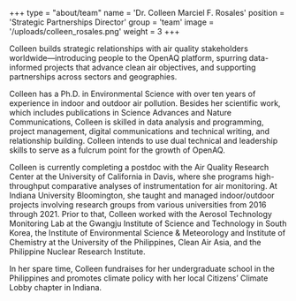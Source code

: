 +++
type = "about/team"
name = 'Dr. Colleen Marciel F. Rosales'
position = 'Strategic Partnerships Director'
group = 'team'
image = '/uploads/colleen_rosales.png'
weight = 3
+++

Colleen builds strategic relationships with air quality stakeholders worldwide—introducing people to the OpenAQ platform, spurring data-informed projects that advance clean air objectives, and supporting partnerships across sectors and geographies.

Colleen has a Ph.D. in Environmental Science with over ten years of experience in indoor and outdoor air pollution. Besides her scientific work, which includes publications in Science Advances and Nature Communications, Colleen is skilled in data analysis and programming, project management, digital communications and technical writing, and relationship building. Colleen intends to use dual technical and leadership skills to serve as a fulcrum point for the growth of OpenAQ.

Colleen is currently completing a postdoc with the Air Quality Research Center at the University of California in Davis, where she programs high-throughput comparative analyses of instrumentation for air monitoring. At Indiana University Bloomington, she taught and managed indoor/outdoor projects involving research groups from various universities from 2016 through 2021. Prior to that, Colleen worked with the Aerosol Technology Monitoring Lab at the Gwangju Institute of Science and Technology in South Korea, the Institute of Environmental Science & Meteorology and Institute of Chemistry at the University of the Philippines, Clean Air Asia, and the Philippine Nuclear Research Institute.

In her spare time, Colleen fundraises for her undergraduate school in the Philippines and promotes climate policy with her local Citizens’ Climate Lobby chapter in Indiana.
